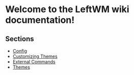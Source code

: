 # Welcome to the LeftWM wiki documentation!

## Sections  
* [Config](https://github.com/leftwm/leftwm/wiki/Config) 
* [Customizing Themes](https://github.com/leftwm/leftwm/wiki/Customizing-Themes)
* [External Commands](https://github.com/leftwm/leftwm/wiki/External-Commands)
* [Themes](https://github.com/leftwm/leftwm/wiki/Themes) 
